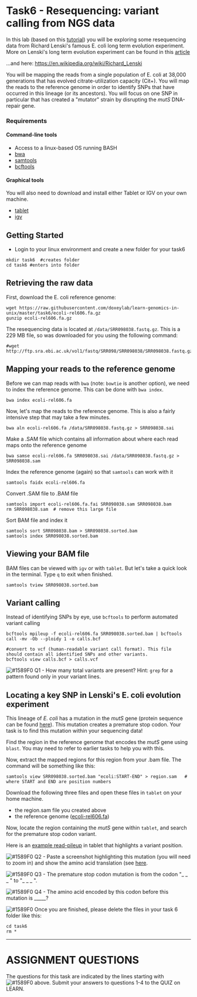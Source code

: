 # Task6 - Resequencing: variant calling from NGS data

In this lab (based on this [tutorial](https://angus.readthedocs.io/en/2014/variant.html)) you will be exploring some resequencing data from Richard Lenski's famous E. coli long term evolution experiment.
More on Lenski's long term evolution experiment can be found in this [article](http://www.nature.com/nature/journal/v489/n7417/full/nature11514.html)

...and here: https://en.wikipedia.org/wiki/Richard_Lenski

You will be mapping the reads from a single population of E. coli at 38,000 generations that has evolved citrate-utilization capacity (Cit+). You will map the reads to the reference genome in order to identify SNPs that have occurred in this lineage (or its ancestors). You will focus on one SNP in particular that has created a "mutator" strain by disrupting the <i>mutS</i> DNA-repair gene.


### Requirements

#### Command-line tools
* Access to a linux-based OS running BASH
* [bwa](http://bio-bwa.sourceforge.net/)
* [samtools](http://samtools.sourceforge.net/)
* [bcftools](https://samtools.github.io/bcftools/bcftools.html)

#### Graphical tools

You will also need to download and install either Tablet or IGV on your own machine.

* [tablet](https://ics.hutton.ac.uk/tablet/)
* [igv](http://software.broadinstitute.org/software/igv/)


## Getting Started

* Login to your linux environment and create a new folder for your task6

```
mkdir task6  #creates folder
cd task6 #enters into folder
```

## Retrieving the raw data

First, download the E. coli reference genome:

```
wget https://raw.githubusercontent.com/doxeylab/learn-genomics-in-unix/master/task6/ecoli-rel606.fa.gz
gunzip ecoli-rel606.fa.gz
```

The resequencing data is located at `/data/SRR098038.fastq.gz`. This is a 229 MB file, so was downloaded for you using the following command:

```
#wget http://ftp.sra.ebi.ac.uk/vol1/fastq/SRR098/SRR098038/SRR098038.fastq.gz
```


## Mapping your reads to the reference genome


Before we can map reads with `bwa` (note: `bowtie` is another option), we need to index the reference genome. This can be done with `bwa index`.

```
bwa index ecoli-rel606.fa
```

Now, let's map the reads to the reference genome. This is also a fairly intensive step that may take a few minutes.

```
bwa aln ecoli-rel606.fa /data/SRR098038.fastq.gz > SRR098038.sai
```

Make a .SAM file which contains all information about where each read maps onto the reference genome

```
bwa samse ecoli-rel606.fa SRR098038.sai /data/SRR098038.fastq.gz > SRR098038.sam
```

Index the reference genome (again) so that `samtools` can work with it

```
samtools faidx ecoli-rel606.fa
```

Convert .SAM file to .BAM file

```
samtools import ecoli-rel606.fa.fai SRR098038.sam SRR098038.bam
rm SRR098038.sam  # remove this large file
```

Sort BAM file and index it

```
samtools sort SRR098038.bam > SRR098038.sorted.bam
samtools index SRR098038.sorted.bam
```

## Viewing your BAM file

BAM files can be viewed with `igv` or with `tablet`. But let's take a quick look in the terminal. Type `q` to exit when finished.

```
samtools tview SRR098038.sorted.bam
```


## Variant calling

Instead of identifying SNPs by eye, use `bcftools` to perform automated variant calling

```
bcftools mpileup -f ecoli-rel606.fa SRR098038.sorted.bam | bcftools call -mv -Ob --ploidy 1 -o calls.bcf

#convert to vcf (human-readable variant call format). This file should contain all identified SNPs and other variants.
bcftools view calls.bcf > calls.vcf

```

![#1589F0](https://placehold.it/15/1589F0/000000?text=+) Q1 - How many total variants are present? Hint: `grep` for a pattern found only in your variant lines.


## Locating a key SNP in Lenski's E. coli evolution experiment

This lineage of <i>E. coli</i> has a mutation in the <i>mutS</i> gene (protein sequence can be found [here](https://www.uniprot.org/uniprot/P23909.fasta)). This mutation creates a premature stop codon. Your task is to find this mutation within your sequencing data!

Find the region in the reference genome that encodes the <i>mutS</i> gene using `blast`. You may need to refer to earlier tasks to help you with this.

Now, extract the mapped regions for this region from your .bam file. The command will be something like this:

```
samtools view SRR098038.sorted.bam "ecoli:START-END" > region.sam   # where START and END are position numbers
```


Download the following three files and open these files in `tablet` on your home machine.

- the region.sam file you created above
- the reference genome ([ecoli-rel606.fa](https://raw.githubusercontent.com/doxeylab/learn-genomics-in-unix/master/task6/ecoli-rel606.fa.gz))

Now, locate the region containing the <i>mutS</i> gene within `tablet`, and search for the premature stop codon variant.

Here is an [example read-pileup](https://raw.githubusercontent.com/doxeylab/learn-genomics-in-unix/master/task6/example-pileup.png) in tablet that highlights a variant position.


![#1589F0](https://placehold.it/15/1589F0/000000?text=+) Q2 - Paste a screenshot highlighting this mutation (you will need to zoom in) and show the amino acid translation (see [here](https://software.broadinstitute.org/software/igv/sequence_track_options). 


![#1589F0](https://placehold.it/15/1589F0/000000?text=+) Q3 - The premature stop codon mutation is from the codon "_ _ _ " to "_ _ _ ".

![#1589F0](https://placehold.it/15/1589F0/000000?text=+) Q4 - The amino acid encoded by this codon before this mutation is _____?


![#1589F0](https://placehold.it/15/1589F0/000000?text=+) Once you are finished, please delete the files in your task 6 folder like this:

```
cd task6
rm *
```



---

# ASSIGNMENT QUESTIONS

The questions for this task are indicated by the lines starting with ![#1589F0](https://placehold.it/15/1589F0/000000?text=+) above.
Submit your answers to questions 1-4 to the QUIZ on LEARN.



